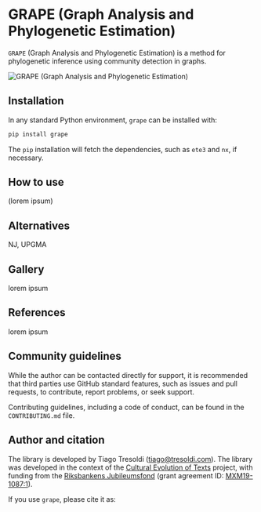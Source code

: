 # GRAPE (Graph Analysis and Phylogenetic Estimation)

`GRAPE` (Graph Analysis and Phylogenetic Estimation) is a method for phylogenetic inference using community detection in graphs. 

![GRAPE (Graph Analysis and Phylogenetic Estimation)](https://raw.githubusercontent.com/tresoldi/grape/main/docs/grape_logo_small.png)

## Installation

In any standard Python environment, `grape` can be installed with:

```bash
pip install grape
```

The `pip` installation will fetch the dependencies, such as `ete3` and `nx`, if
necessary.

## How to use

(lorem ipsum)

## Alternatives

NJ, UPGMA

## Gallery

lorem ipsum

## References

lorem ipsum

## Community guidelines

While the author can be contacted directly for support, it is recommended that
third parties use GitHub standard features, such as issues and pull requests, to
contribute, report problems, or seek support.

Contributing guidelines, including a code of conduct, can be found in the
`CONTRIBUTING.md` file.

## Author and citation

The library is developed by Tiago Tresoldi (tiago@tresoldi.com). The library was developed in the context of
the [Cultural Evolution of Texts](https://github.com/evotext/) project, with funding from the
[Riksbankens Jubileumsfond](https://www.rj.se/) (grant agreement ID:
[MXM19-1087:1](https://www.rj.se/en/anslag/2019/cultural-evolution-of-texts/)).

If you use `grape`, please cite it as:

